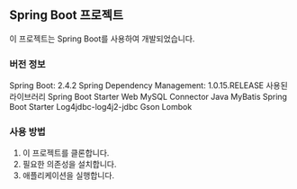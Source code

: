 ## Spring Boot 프로젝트
이 프로젝트는 Spring Boot를 사용하여 개발되었습니다.

### 버전 정보
Spring Boot: 2.4.2
Spring Dependency Management: 1.0.15.RELEASE
사용된 라이브러리
Spring Boot Starter Web
MySQL Connector Java
MyBatis Spring Boot Starter
Log4jdbc-log4j2-jdbc
Gson
Lombok

### 사용 방법
1. 이 프로젝트를 클론합니다.
2. 필요한 의존성을 설치합니다.
3. 애플리케이션을 실행합니다.
